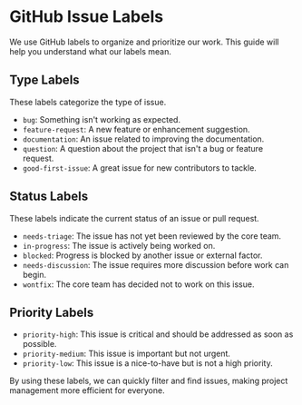 # GitHub Issue Labels

We use GitHub labels to organize and prioritize our work. This guide will help you understand what our labels mean.

## Type Labels

These labels categorize the type of issue.

-   `bug`: Something isn't working as expected.
-   `feature-request`: A new feature or enhancement suggestion.
-   `documentation`: An issue related to improving the documentation.
-   `question`: A question about the project that isn't a bug or feature request.
-   `good-first-issue`: A great issue for new contributors to tackle.

## Status Labels

These labels indicate the current status of an issue or pull request.

-   `needs-triage`: The issue has not yet been reviewed by the core team.
-   `in-progress`: The issue is actively being worked on.
-   `blocked`: Progress is blocked by another issue or external factor.
-   `needs-discussion`: The issue requires more discussion before work can begin.
-   `wontfix`: The core team has decided not to work on this issue.

## Priority Labels

-   `priority-high`: This issue is critical and should be addressed as soon as possible.
-   `priority-medium`: This issue is important but not urgent.
-   `priority-low`: This issue is a nice-to-have but is not a high priority.

By using these labels, we can quickly filter and find issues, making project management more efficient for everyone.
